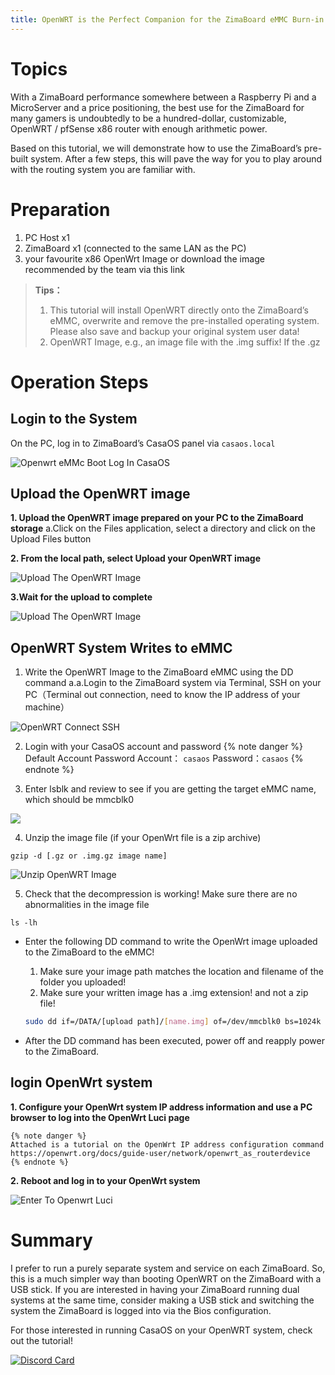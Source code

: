 ```yaml
---
title: OpenWRT is the Perfect Companion for the ZimaBoard eMMC Burn-in Version
---
```


# Topics

With a ZimaBoard performance somewhere between a Raspberry Pi and a MicroServer and a price positioning, the best use for the ZimaBoard for many gamers is undoubtedly to be a hundred-dollar, customizable, OpenWRT / pfSense x86 router with enough arithmetic power.

Based on this tutorial, we will demonstrate how to use the ZimaBoard’s pre-built system. After a few steps, this will pave the way for you to play around with the routing system you are familiar with.

# Preparation

1. PC Host x1
2. ZimaBoard x1 (connected to the same LAN as the PC)
3. your favourite x86 OpenWrt Image or download the image recommended by the team via this link


> **Tips：**
>1. This tutorial will install OpenWRT directly onto the ZimaBoard’s eMMC, overwrite and remove the pre-installed operating system. Please also save and backup your original system user data!
>2. OpenWRT Image, e.g., an image file with the .img suffix! If the .gz


# Operation Steps

## Login to the System

On the PC, log in to ZimaBoard’s CasaOS panel via ```casaos.local```

![Openwrt eMMc Boot Log In CasaOS](/images/Openwrt-emmc-boot/openwrt-emmc-boot-log-in-casaos.png)


## Upload the OpenWRT image
**1. Upload the OpenWRT image prepared on your PC to the ZimaBoard storage**
  a.Click on the Files application, select a directory and click on the Upload Files button

**2. From the local path, select Upload your OpenWRT image**

![Upload The OpenWRT Image](/images/Openwrt-emmc-boot/openwrt-emmc-boot-upload-the-openwrt-image.png)

**3.Wait for the upload to complete**

![Upload The OpenWRT Image](/images/Openwrt-emmc-boot/openwrt-emmc-boot-upload-the-openwrt-image2.png)

## OpenWRT System Writes to eMMC
1. Write the OpenWRT Image to the ZimaBoard eMMC using the DD command
    a.a.Login to the ZimaBoard system via Terminal, SSH on your PC（Terminal out connection, need to know the IP address of your machine）

![OpenWRT Connect SSH](/images/Openwrt-emmc-boot/openwrt-emmc-boot-connect-ssh.png)

2. Login with your CasaOS account and password
{% note danger %}
Default Account Password
   Account： `casaos`
   Password：`casaos`
{% endnote %}

3. Enter lsblk and review to see if you are getting the target eMMC name, which should be mmcblk0

![](/images/Openwrt-emmc-boot/openwrt-emmc-boot-find-emmc-name.png)

4. Unzip the image file (if your OpenWrt file is a zip archive)
```
gzip -d [.gz or .img.gz image name]
```
![Unzip OpenWRT Image](/images/Openwrt-emmc-boot/openwrt-emmc-boot-unzip-image-file.png)

5. Check that the decompression is working! Make sure there are no abnormalities in the image file

  ```
  ls -lh
  ```
- Enter the following DD command to write the OpenWrt image uploaded to the ZimaBoard to the eMMC!

  1. Make sure your image path matches the location and filename of the folder you uploaded!
  2. Make sure your written image has a .img extension! and not a zip file!

    ```bash
    sudo dd if=/DATA/[upload path]/[name.img] of=/dev/mmcblk0 bs=1024k status=progress
    ```
- After the DD command has been executed, power off and reapply power to the ZimaBoard.

## login OpenWrt system
**1. Configure your OpenWrt system IP address information and use a PC browser to log into the OpenWrt Luci page**

    {% note danger %}
    Attached is a tutorial on the OpenWrt IP address configuration command
    https://openwrt.org/docs/guide-user/network/openwrt_as_routerdevice
    {% endnote %}

**2. Reboot and log in to your OpenWrt system**
   
![Enter To Openwrt Luci](/images/Openwrt-emmc-boot/openwrt-emmc-boot-enter-to-openwrt-luci.png)

# Summary
I prefer to run a purely separate system and service on each ZimaBoard. So, this is a much simpler way than booting OpenWRT on the ZimaBoard with a USB stick. If you are interested in having your ZimaBoard running dual systems at the same time, consider making a USB stick and switching the system the ZimaBoard is logged into via the Bios configuration.

For those interested in running CasaOS on your OpenWRT system, check out the tutorial!

[![Discord Card](https://discordapp.com/api/guilds/884667213326463016/widget.png?style=banner2)](https://discord.gg/knqAbbBbeX)